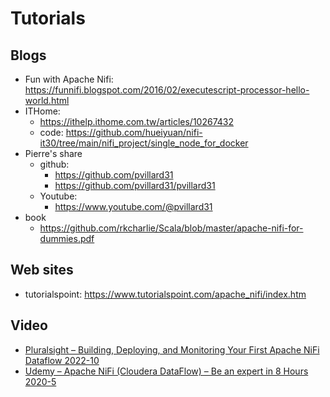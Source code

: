 # Tutorials
## Blogs
* Fun with Apache Nifi: https://funnifi.blogspot.com/2016/02/executescript-processor-hello-world.html
* ITHome:
  * https://ithelp.ithome.com.tw/articles/10267432
  * code: https://github.com/hueiyuan/nifi-it30/tree/main/nifi_project/single_node_for_docker
* Pierre's share
  * github:  
    * https://github.com/pvillard31
    * https://github.com/pvillard31/pvillard31
  * Youtube:
    * https://www.youtube.com/@pvillard31
* book
  * https://github.com/rkcharlie/Scala/blob/master/apache-nifi-for-dummies.pdf
## Web sites
* tutorialspoint: https://www.tutorialspoint.com/apache_nifi/index.htm

## Video
* [Pluralsight – Building, Deploying, and Monitoring Your First Apache NiFi Dataflow 2022-10](https://downloadly.ir/elearning/video-tutorials/building-deploying-and-monitoring-your-first-apache-nifi-dataflow/)
* [Udemy – Apache NiFi (Cloudera DataFlow) – Be an expert in 8 Hours 2020-5](https://downloadly.ir/elearning/video-tutorials/apache-nifi-cloudera-dataflow-be-an-expert-in-8-hours/)